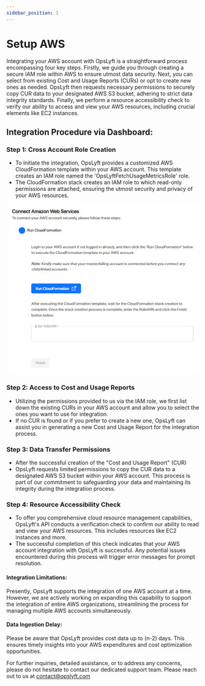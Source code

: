 ```yaml
---
sidebar_position: 1
---
```


# Setup AWS

Integrating your AWS account with OpsLyft is a straightforward process encompassing four key steps. Firstly, we guide you through creating a secure IAM role within AWS to ensure utmost data security. Next, you can select from existing Cost and Usage Reports (CURs) or opt to create new ones as needed. OpsLyft then requests necessary permissions to securely copy CUR data to your designated AWS S3 bucket, adhering to strict data integrity standards. Finally, we perform a resource accessibility check to verify our ability to access and view your AWS resources, including crucial elements like EC2 instances.

## Integration Procedure via Dashboard:

### Step 1: Cross Account Role Creation

- To initiate the integration, OpsLyft provides a customized AWS CloudFormation template within your AWS account. This template creates an IAM role named the 'OpsLyftFetchUsageMetricsRole' role.
- The CloudFormation stack creates an IAM role to which read-only permissions are attached, ensuring the utmost security and privacy of your AWS resources.

![AWS Step 1: Cross Account Role Creation](/img/aws/aws-step-1.png)

### Step 2: Access to Cost and Usage Reports

- Utilizing the permissions provided to us via the IAM role, we first list down the existing CURs in your AWS account and allow you to select the ones you want to use for integration.
- If no CUR is found or if you prefer to create a new one, OpsLyft can assist you in generating a new Cost and Usage Report for the integration process.

### Step 3: Data Transfer Permissions

- After the successful creation of the "Cost and Usage Report" (CUR)
- OpsLyft requests limited permissions to copy the CUR data to a designated AWS S3 bucket within your AWS account. This process is part of our commitment to safeguarding your data and maintaining its integrity during the integration process.

### Step 4: Resource Accessibility Check

- To offer you comprehensive cloud resource management capabilities, OpsLyft's API conducts a verification check to confirm our ability to read and view your AWS resources. This includes resources like EC2 instances and more.
- The successful completion of this check indicates that your AWS account integration with OpsLyft is successful. Any potential issues encountered during this process will trigger error messages for prompt resolution.

#### Integration Limitations:

Presently, OpsLyft supports the integration of one AWS account at a time. However, we are actively working on expanding this capability to support the integration of entire AWS organizations, streamlining the process for managing multiple AWS accounts simultaneously.

#### Data Ingestion Delay:

Please be aware that OpsLyft provides cost data up to (n-2) days. This ensures timely insights into your AWS expenditures and cost optimization opportunities.

For further inquiries, detailed assistance, or to address any concerns, please do not hesitate to contact our dedicated support team. Please reach out to us at contact@opslyft.com
